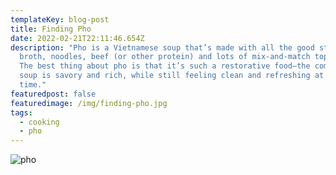 ```yaml
---
templateKey: blog-post
title: Finding Pho
date: 2022-02-21T22:11:46.654Z
description: "Pho is a Vietnamese soup that’s made with all the good stuff:
  broth, noodles, beef (or other protein) and lots of mix-and-match toppings.
  The best thing about pho is that it’s such a restorative food—the comforting
  soup is savory and rich, while still feeling clean and refreshing at the same
  time."
featuredpost: false
featuredimage: /img/finding-pho.jpg
tags:
  - cooking
  - pho
---
```

![pho](/img/finding-pho.jpg)
